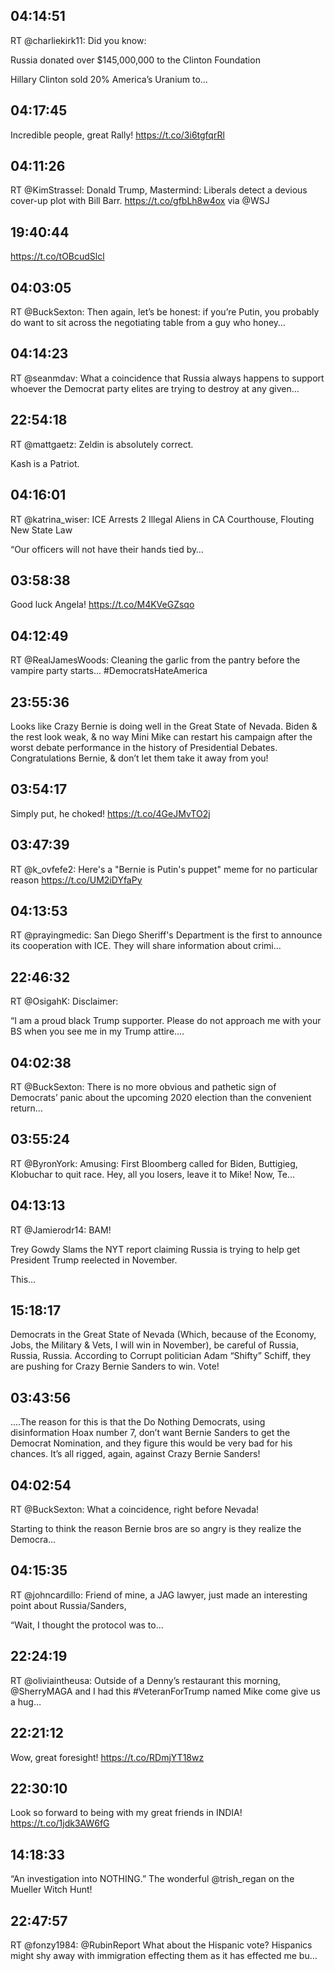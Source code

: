 ## 04:14:51
RT @charliekirk11: Did you know:

Russia donated over $145,000,000 to the Clinton Foundation

Hillary Clinton sold 20% America’s Uranium to…
## 04:17:45
Incredible people, great Rally! https://t.co/3i6tgfqrRl
## 04:11:26
RT @KimStrassel: Donald Trump, Mastermind: Liberals detect a devious cover-up plot with Bill Barr. https://t.co/gfbLh8w4ox via @WSJ
## 19:40:44
https://t.co/tOBcudSlcl
## 04:03:05
RT @BuckSexton: Then again, let’s be honest: if you’re Putin, you probably do want to sit across the negotiating table from a guy who honey…
## 04:14:23
RT @seanmdav: What a coincidence that Russia always happens to support whoever the Democrat party elites are trying to destroy at any given…
## 22:54:18
RT @mattgaetz: Zeldin is absolutely correct.

Kash is a Patriot.
## 04:16:01
RT @katrina_wiser: ICE Arrests 2 Illegal Aliens in CA Courthouse, Flouting New State Law 

“Our officers will not have their hands tied by…
## 03:58:38
Good luck Angela! https://t.co/M4KVeGZsqo
## 04:12:49
RT @RealJamesWoods: Cleaning the garlic from the pantry before the vampire party starts... #DemocratsHateAmerica
## 23:55:36
Looks like Crazy Bernie is doing well in the Great State of Nevada. Biden &amp; the rest look weak, &amp; no way Mini Mike can restart his campaign after the worst debate performance in the history of Presidential Debates. Congratulations Bernie, &amp; don’t let them take it away from you!
## 03:54:17
Simply put, he choked! https://t.co/4GeJMvTO2j
## 03:47:39
RT @k_ovfefe2: Here's a "Bernie is Putin's puppet" meme for no particular reason https://t.co/UM2iDYfaPy
## 04:13:53
RT @prayingmedic: San Diego Sheriff's Department is the first to announce its cooperation with ICE.
They will share information about crimi…
## 22:46:32
RT @OsigahK: Disclaimer: 

“I am a proud black Trump supporter. Please do not approach me with your BS when you see me in my Trump attire.…
## 04:02:38
RT @BuckSexton: There is no more obvious and pathetic sign of Democrats’ panic about the upcoming 2020 election than the convenient return…
## 03:55:24
RT @ByronYork: Amusing: First Bloomberg called for Biden, Buttigieg, Klobuchar to quit race. Hey, all you losers, leave it to Mike! Now, Te…
## 04:13:13
RT @Jamierodr14: BAM! 

Trey Gowdy Slams the NYT report claiming Russia is trying to help get President Trump reelected in November. 

This…
## 15:18:17
Democrats in the Great State of Nevada (Which, because of the Economy, Jobs, the Military &amp; Vets, I will win in November), be careful of Russia, Russia, Russia. According to Corrupt politician Adam “Shifty” Schiff, they are pushing for Crazy Bernie Sanders to win. Vote!
## 03:43:56
....The reason for this is that the Do Nothing Democrats, using disinformation Hoax number 7, don’t want Bernie Sanders to get the Democrat Nomination, and they figure this would be very bad for his chances. It’s all rigged, again, against Crazy Bernie Sanders!
## 04:02:54
RT @BuckSexton: What a coincidence, right before Nevada!

Starting to think the reason Bernie bros are so angry is they realize the Democra…
## 04:15:35
RT @johncardillo: Friend of mine, a JAG lawyer, just made an interesting point about Russia/Sanders,

“Wait, I thought the protocol was to…
## 22:24:19
RT @oliviaintheusa: Outside of a Denny’s restaurant this morning, @SherryMAGA and I had this #VeteranForTrump named Mike come give us a hug…
## 22:21:12
Wow, great foresight! https://t.co/RDmjYT18wz
## 22:30:10
Look so forward to being with my great friends in INDIA! https://t.co/1jdk3AW6fG
## 14:18:33
“An investigation into NOTHING.” The wonderful @trish_regan on the Mueller Witch Hunt!
## 22:47:57
RT @fonzy1984: @RubinReport What about the Hispanic vote? Hispanics might shy away with immigration effecting them as it has effected me bu…
